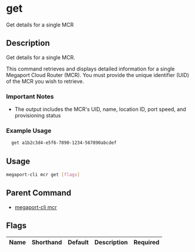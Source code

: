 # get

Get details for a single MCR

## Description

Get details for a single MCR.

This command retrieves and displays detailed information for a single Megaport Cloud Router (MCR). You must provide the unique identifier (UID) of the MCR you wish to retrieve.

### Important Notes
  - The output includes the MCR's UID, name, location ID, port speed, and provisioning status

### Example Usage

```sh
  get a1b2c3d4-e5f6-7890-1234-567890abcdef
```


## Usage

```sh
megaport-cli mcr get [flags]
```



## Parent Command

* [megaport-cli mcr](megaport-cli_mcr.md)




## Flags

| Name | Shorthand | Default | Description | Required |
|------|-----------|---------|-------------|----------|



